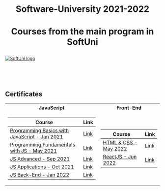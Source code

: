 # <p align="center">Software-University 2021-2022 <p>

# <p align="center"> Courses from the main program in SoftUni <p>

<a href="https://softuni.bg/trainings/courses" rel="Courses"> ![SoftUni logo][logo] </a>

[logo]: http://innovationstarterbox.bg/wp-content/uploads/2016/05/Softuni_logo_trasparent.png 'Logo Title Text 2'

<br/>
<br/>
<br/>

<h2> Certificates </h2>

<table>

<tr>
  <th> JavaScript </th>
  <th> Front-End </th>
</tr>

<tr>

<td>

| **Course**                                                            | **Link**                                                   |
| --------------------------------------------------------------------- | ---------------------------------------------------------- |
| <a href="https://softuni.bg/trainings/3206/programming-basics-with-javascript-january-2021#lesson-21558" > Programming Basics with JavaScript - Jan 2021 </a>         | <a href="https://softuni.bg/certificates/details/100327/cfc98104"> Link</a> |
| <a href="https://softuni.bg/trainings/3367/js-fundamentals-may-2021"> Programming Fundamentals with JS - May 2021 </a> | <a href="https://softuni.bg/certificates/details/111112/27b9e90a"> Link</a> |
| <a href="https://softuni.bg/trainings/3487/js-advanced-september-2021"> JS Advanced - Sep 2021 </a>                                             | <a href="https://softuni.bg/certificates/details/114669/f5a248e5"> Link</a> |
| <a href="https://softuni.bg/trainings/3488/js-applications-october-2021"> JS Applications - Oct 2021 </a>                                                      | <a href="https://softuni.bg/certificates/details/120770/f302c44e"> Link</a> |
| <a href="https://softuni.bg/trainings/3594/js-back-end-january-2022"> JS Back-End - Jan 2022 </a>   | <a href="https://softuni.bg/certificates/details/127455/dc0a95a9"> Link</a> |

</td>
<td>

| **Course**                                                                                  | **Link**                                                                    |
| ------------------------------------------------------------------------------------------- | --------------------------------------------------------------------------- |
| <a href="https://softuni.bg/trainings/3726/html-and-css-may-2022"> HTML & CSS - May 2022 </a>          | <a href=""> Link </a> |
| <a href="https://softuni.bg/trainings/3727/reactjs-june-2022"> ReactJS - Jun 2022 </a> | <a href=""> Link </a> |

</td>

</tr>

</table>